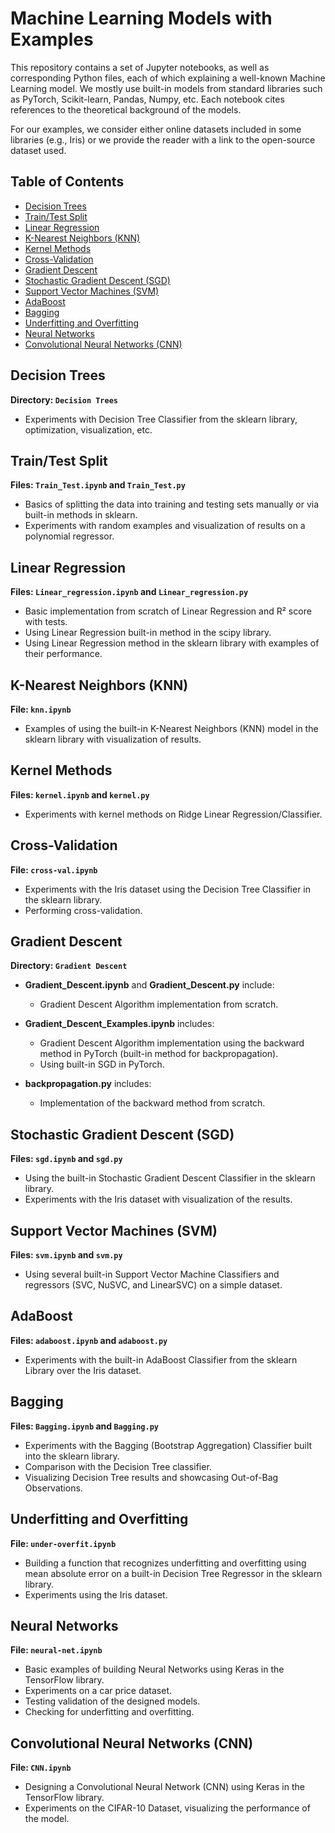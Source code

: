 # Machine Learning Models with Examples

This repository contains a set of Jupyter notebooks, as well as corresponding Python files, each of which explaining a well-known Machine Learning model. We mostly use built-in models from standard libraries such as PyTorch, Scikit-learn, Pandas, Numpy, etc. Each notebook cites references to the theoretical background of the models.

For our examples, we consider either online datasets included in some libraries (e.g., Iris) or we provide the reader with a link to the open-source dataset used.

## Table of Contents

- [Decision Trees](#decision-trees)
- [Train/Test Split](#traintest-split)
- [Linear Regression](#linear-regression)
- [K-Nearest Neighbors (KNN)](#k-nearest-neighbors-knn)
- [Kernel Methods](#kernel-methods)
- [Cross-Validation](#cross-validation)
- [Gradient Descent](#gradient-descent)
- [Stochastic Gradient Descent (SGD)](#Stochastic-Gradient-Descent-sgd)
- [Support Vector Machines (SVM)](#Support-Vector-Machines-svm)
- [AdaBoost](#adaboost)
- [Bagging](#bagging)
- [Underfitting and Overfitting](#underfitting-and-overfitting)
- [Neural Networks](#neural-networks)
- [Convolutional Neural Networks (CNN)](#Convolutional-neural-networks-cnn)

## Decision Trees

**Directory: `Decision Trees`**

- Experiments with Decision Tree Classifier from the sklearn library, optimization, visualization, etc.

## Train/Test Split

**Files: `Train_Test.ipynb` and `Train_Test.py`**

- Basics of splitting the data into training and testing sets manually or via built-in methods in sklearn.
- Experiments with random examples and visualization of results on a polynomial regressor.

## Linear Regression

**Files: `Linear_regression.ipynb` and `Linear_regression.py`**

- Basic implementation from scratch of Linear Regression and R² score with tests.
- Using Linear Regression built-in method in the scipy library.
- Using Linear Regression method in the sklearn library with examples of their performance.

## K-Nearest Neighbors (KNN)

**File: `knn.ipynb`**

- Examples of using the built-in K-Nearest Neighbors (KNN) model in the sklearn library with visualization of results.

## Kernel Methods

**Files: `kernel.ipynb` and `kernel.py`**

- Experiments with kernel methods on Ridge Linear Regression/Classifier.

## Cross-Validation

**File: `cross-val.ipynb`**

- Experiments with the Iris dataset using the Decision Tree Classifier in the sklearn library.
- Performing cross-validation.

## Gradient Descent

**Directory: `Gradient Descent`**

- **Gradient_Descent.ipynb** and **Gradient_Descent.py** include:
  - Gradient Descent Algorithm implementation from scratch.

- **Gradient_Descent_Examples.ipynb** includes:
  - Gradient Descent Algorithm implementation using the backward method in PyTorch (built-in method for backpropagation).
  - Using built-in SGD in PyTorch.

- **backpropagation.py** includes:
  - Implementation of the backward method from scratch.

## Stochastic Gradient Descent (SGD)

**Files: `sgd.ipynb` and `sgd.py`**

- Using the built-in Stochastic Gradient Descent Classifier in the sklearn library.
- Experiments with the Iris dataset with visualization of the results.

## Support Vector Machines (SVM)

**Files: `svm.ipynb` and `svm.py`**

- Using several built-in Support Vector Machine Classifiers and regressors (SVC, NuSVC, and LinearSVC) on a simple dataset.

## AdaBoost

**Files: `adaboost.ipynb` and `adaboost.py`**

- Experiments with the built-in AdaBoost Classifier from the sklearn Library over the Iris dataset.

## Bagging

**Files: `Bagging.ipynb` and `Bagging.py`**

- Experiments with the Bagging (Bootstrap Aggregation) Classifier built into the sklearn library.
- Comparison with the Decision Tree classifier.
- Visualizing Decision Tree results and showcasing Out-of-Bag Observations.

## Underfitting and Overfitting

**File: `under-overfit.ipynb`**

- Building a function that recognizes underfitting and overfitting using mean absolute error on a built-in Decision Tree Regressor in the sklearn library.
- Experiments using the Iris dataset.
## Neural Networks

**File: `neural-net.ipynb`**

- Basic examples of building Neural Networks using Keras in the TensorFlow library.
- Experiments on a car price dataset.
- Testing validation of the designed models.
- Checking for underfitting and overfitting.

## Convolutional Neural Networks (CNN)

**File: `CNN.ipynb`**

- Designing a Convolutional Neural Network (CNN) using Keras in the TensorFlow library.
- Experiments on the CIFAR-10 Dataset, visualizing the performance of the model.

